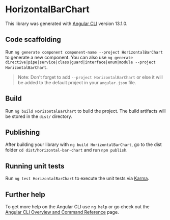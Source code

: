 # HorizontalBarChart

This library was generated with [Angular CLI](https://github.com/angular/angular-cli) version 13.1.0.

## Code scaffolding

Run `ng generate component component-name --project HorizontalBarChart` to generate a new component. You can also use `ng generate directive|pipe|service|class|guard|interface|enum|module --project HorizontalBarChart`.
> Note: Don't forget to add `--project HorizontalBarChart` or else it will be added to the default project in your `angular.json` file. 

## Build

Run `ng build HorizontalBarChart` to build the project. The build artifacts will be stored in the `dist/` directory.

## Publishing

After building your library with `ng build HorizontalBarChart`, go to the dist folder `cd dist/horizontal-bar-chart` and run `npm publish`.

## Running unit tests

Run `ng test HorizontalBarChart` to execute the unit tests via [Karma](https://karma-runner.github.io).

## Further help

To get more help on the Angular CLI use `ng help` or go check out the [Angular CLI Overview and Command Reference](https://angular.io/cli) page.
